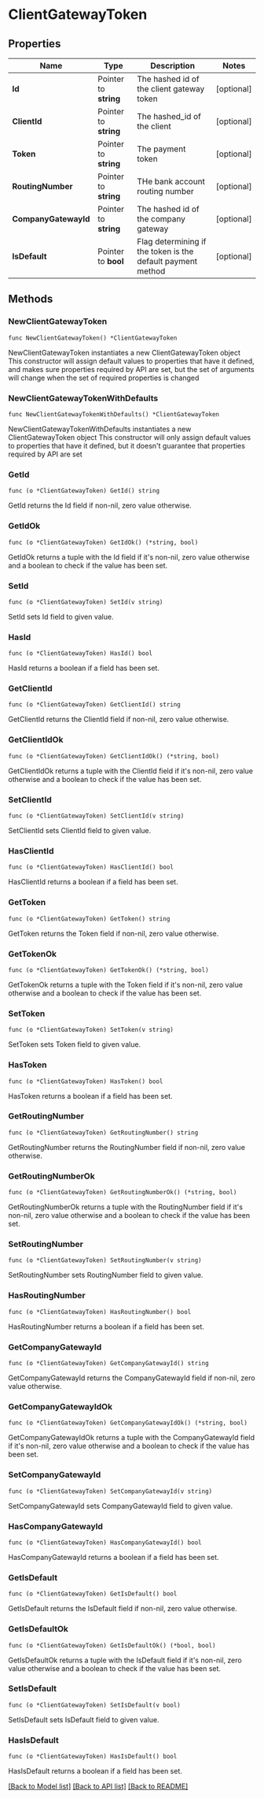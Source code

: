 # ClientGatewayToken

## Properties

Name | Type | Description | Notes
------------ | ------------- | ------------- | -------------
**Id** | Pointer to **string** | The hashed id of the client gateway token | [optional] 
**ClientId** | Pointer to **string** | The hashed_id of the client | [optional] 
**Token** | Pointer to **string** | The payment token | [optional] 
**RoutingNumber** | Pointer to **string** | THe bank account routing number | [optional] 
**CompanyGatewayId** | Pointer to **string** | The hashed id of the company gateway | [optional] 
**IsDefault** | Pointer to **bool** | Flag determining if the token is the default payment method | [optional] 

## Methods

### NewClientGatewayToken

`func NewClientGatewayToken() *ClientGatewayToken`

NewClientGatewayToken instantiates a new ClientGatewayToken object
This constructor will assign default values to properties that have it defined,
and makes sure properties required by API are set, but the set of arguments
will change when the set of required properties is changed

### NewClientGatewayTokenWithDefaults

`func NewClientGatewayTokenWithDefaults() *ClientGatewayToken`

NewClientGatewayTokenWithDefaults instantiates a new ClientGatewayToken object
This constructor will only assign default values to properties that have it defined,
but it doesn't guarantee that properties required by API are set

### GetId

`func (o *ClientGatewayToken) GetId() string`

GetId returns the Id field if non-nil, zero value otherwise.

### GetIdOk

`func (o *ClientGatewayToken) GetIdOk() (*string, bool)`

GetIdOk returns a tuple with the Id field if it's non-nil, zero value otherwise
and a boolean to check if the value has been set.

### SetId

`func (o *ClientGatewayToken) SetId(v string)`

SetId sets Id field to given value.

### HasId

`func (o *ClientGatewayToken) HasId() bool`

HasId returns a boolean if a field has been set.

### GetClientId

`func (o *ClientGatewayToken) GetClientId() string`

GetClientId returns the ClientId field if non-nil, zero value otherwise.

### GetClientIdOk

`func (o *ClientGatewayToken) GetClientIdOk() (*string, bool)`

GetClientIdOk returns a tuple with the ClientId field if it's non-nil, zero value otherwise
and a boolean to check if the value has been set.

### SetClientId

`func (o *ClientGatewayToken) SetClientId(v string)`

SetClientId sets ClientId field to given value.

### HasClientId

`func (o *ClientGatewayToken) HasClientId() bool`

HasClientId returns a boolean if a field has been set.

### GetToken

`func (o *ClientGatewayToken) GetToken() string`

GetToken returns the Token field if non-nil, zero value otherwise.

### GetTokenOk

`func (o *ClientGatewayToken) GetTokenOk() (*string, bool)`

GetTokenOk returns a tuple with the Token field if it's non-nil, zero value otherwise
and a boolean to check if the value has been set.

### SetToken

`func (o *ClientGatewayToken) SetToken(v string)`

SetToken sets Token field to given value.

### HasToken

`func (o *ClientGatewayToken) HasToken() bool`

HasToken returns a boolean if a field has been set.

### GetRoutingNumber

`func (o *ClientGatewayToken) GetRoutingNumber() string`

GetRoutingNumber returns the RoutingNumber field if non-nil, zero value otherwise.

### GetRoutingNumberOk

`func (o *ClientGatewayToken) GetRoutingNumberOk() (*string, bool)`

GetRoutingNumberOk returns a tuple with the RoutingNumber field if it's non-nil, zero value otherwise
and a boolean to check if the value has been set.

### SetRoutingNumber

`func (o *ClientGatewayToken) SetRoutingNumber(v string)`

SetRoutingNumber sets RoutingNumber field to given value.

### HasRoutingNumber

`func (o *ClientGatewayToken) HasRoutingNumber() bool`

HasRoutingNumber returns a boolean if a field has been set.

### GetCompanyGatewayId

`func (o *ClientGatewayToken) GetCompanyGatewayId() string`

GetCompanyGatewayId returns the CompanyGatewayId field if non-nil, zero value otherwise.

### GetCompanyGatewayIdOk

`func (o *ClientGatewayToken) GetCompanyGatewayIdOk() (*string, bool)`

GetCompanyGatewayIdOk returns a tuple with the CompanyGatewayId field if it's non-nil, zero value otherwise
and a boolean to check if the value has been set.

### SetCompanyGatewayId

`func (o *ClientGatewayToken) SetCompanyGatewayId(v string)`

SetCompanyGatewayId sets CompanyGatewayId field to given value.

### HasCompanyGatewayId

`func (o *ClientGatewayToken) HasCompanyGatewayId() bool`

HasCompanyGatewayId returns a boolean if a field has been set.

### GetIsDefault

`func (o *ClientGatewayToken) GetIsDefault() bool`

GetIsDefault returns the IsDefault field if non-nil, zero value otherwise.

### GetIsDefaultOk

`func (o *ClientGatewayToken) GetIsDefaultOk() (*bool, bool)`

GetIsDefaultOk returns a tuple with the IsDefault field if it's non-nil, zero value otherwise
and a boolean to check if the value has been set.

### SetIsDefault

`func (o *ClientGatewayToken) SetIsDefault(v bool)`

SetIsDefault sets IsDefault field to given value.

### HasIsDefault

`func (o *ClientGatewayToken) HasIsDefault() bool`

HasIsDefault returns a boolean if a field has been set.


[[Back to Model list]](../README.md#documentation-for-models) [[Back to API list]](../README.md#documentation-for-api-endpoints) [[Back to README]](../README.md)


